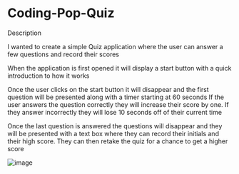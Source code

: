 # Coding-Pop-Quiz
Description 

I wanted to create a simple Quiz application where the user can answer a few questions and record their scores

When the application is first opened it will display a start button with a quick introduction to how it works 

Once the user clicks on the start button it will disappear and the first question will be presented along with a timer starting at 60 seconds 
If the user answers the question correctly they will increase their score by one. If they answer incorrectly they will lose 10 seconds off of their current time 

Once the last question is answered the questions will disappear and they will be presented with a text box where they can record their initials and their high score. They can then retake the quiz for a chance to get a higher score 

![image](https://user-images.githubusercontent.com/108901623/184273060-3a07b129-6d76-4793-8ec4-165195f85450.png)
